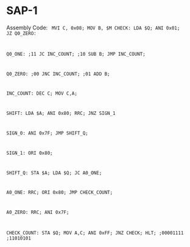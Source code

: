 # SAP-1
Assembly Code:
<code>
MVI C, 0x08;
MOV B, $M
CHECK:
LDA $Q;
ANI 0x01;
JZ Q0_ZERO:

Q0_ONE:
;11
JC INC_COUNT;
;10
SUB B;
JMP INC_COUNT;

Q0_ZERO:
;00
JNC INC_COUNT;
;01
ADD B;

INC_COUNT:
DEC C;
MOV C,A;

SHIFT:
LDA $A;
ANI 0x80;
RRC;
JNZ SIGN_1

SIGN_0:
ANI 0x7F;
JMP SHIFT_Q;

SIGN_1:
ORI 0x80;

SHIFT_Q:
STA $A;
LDA $Q;
JC A0_ONE;


A0_ONE:
RRC;
ORI 0x80;
JMP CHECK_COUNT;

A0_ZERO:
RRC;
ANI 0x7F;

CHECK_COUNT:
STA $Q;
MOV A,C;
ANI 0xFF;
JNZ CHECK;
HLT;
;00001111
;11010101
</code>